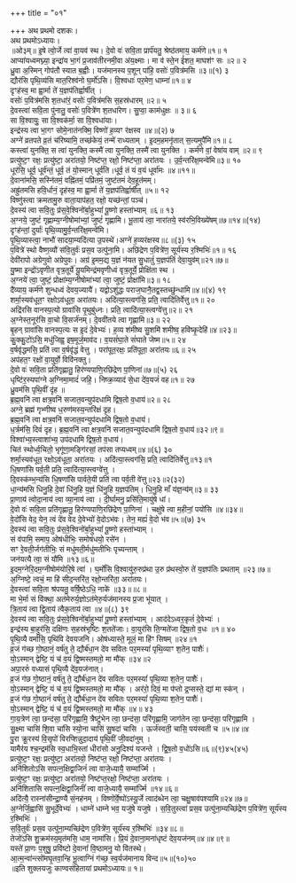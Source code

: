 +++
title = "०१"

+++
अथ प्रथमो दशकः।  
अथ प्रथमोऽध्यायः।  
॥ओ३म्॥ इ॒षे त्वो॒र्जे त्वा॑ वा॒यव॑ स्थ। दे॒वो वः॑ सवि॒ता प्रार्प॑यतु॒ श्रेष्ठ॑तमाय॒ कर्म॑णे॥१॥ १  
आप्या॑यध्वमघ्न्या॒ इन्द्रा॑य भा॒गं प्र॒जाव॑तीरनमी॒वा अ॑य॒क्ष्माः। मा व॑ स्ते॒न ई॑शत॒ माघश॑ꣳ सः ॥२॥ २  
ध्रु॒वा अ॒स्मिन् गोप॑तौ स्यात ब॒ह्वीः। यज॑मानस्य प॒शून् पा॑हि॒ वसोः॑ प॒वित्र॑मसि ॥३॥(१) ३  
द्यौर॑सि पृथि॒व्य॑सि मात॒रिश्व॑नो घ॒र्मो॑ऽसि। वि॒श्वधाः॑ पर॒मेण॒ धाम्ना॑॥१॥ ४  
दृꣳह॑स्व॒ मा ह्वा॒र्मा ते॑ य॒ज्ञप॑तिर्ह्वार्षीत् ।  
वसोः॑ प॒वित्र॑मसि श॒तधा॑रं॒ वसोः॑ प॒वित्र॑मसि स॒हस्र॑धारम् ॥२॥ ५  
दे॒वस्त्वा॑ सवि॒ता पु॑नातु॒ वसोः॑ प॒वित्रे॑ण श॒तधा॑रेण। सु॒प्वा॒ काम॑धुक्षः ॥ ३॥ ६  
सा वि॒श्वायुः॒ सा वि॒श्वक॑र्मा॒ सा वि॒श्वधा॑याः।  
इन्द्र॑स्य त्वा भा॒गꣳ सोमे॒नात॑नक्मि॒ विष्णो॑ ह॒व्यꣳ र॑क्षस्व ॥४॥(२) ७  
अग्ने॑ व्रतपते व्र॒तं च॑रिष्यामि॒ तच्छ॑केयं॒ तन्मे॑ राध्यताम् । इ॒दम॒हमनृ॑तात् स॒त्यमुपै॑मि॥१॥ ८  
कस्त्वा॑ युनक्ति॒ स त्वा॑ युनक्ति॒ कस्मै॑ त्वा युनक्ति॒ तस्मै॑ त्वा युनक्ति । कर्म॑णे वां॒ वेषा॑य वाम् ॥२॥ ९  
प्रत्यु॑ष्ट॒ꣳ रक्षः॒ प्रत्यु॑ष्टा॒ अरा॑तयो॒ निष्ट॑प्त॒ रक्षो॒ निष्ट॑प्ता॒ अरा॑तयः । उ॒र्व॒न्तरि॑क्ष॒मन्वे॑मि॥३॥ १०  
धूर॑सि॒ धूर्व॒ धूर्व॑न्तं॒ धूर्व॒ तं यो॒स्मान् धूर्व॑ति।धूर्व॒ तं यं व॒यं धूर्वा॑मः ॥४॥११॥  
दे॒वाना॑मसि॒ सस्नि॑तमं॒ वह्नि॑तमं॒ पप्रि॑तमं॒ जुष्ट॑तमं देव॒हूत॑मम्।  
अह्रु॑तमसि हवि॒र्धानं॒ दृह॑स्व॒ मा ह्वा॒र्मा ते॑ य॒ज्ञप॑तिर्ह्वार्षीत् ॥५॥ १२  
विष्णु॑स्त्वा क्रमतामु॒रु वाता॒याप॑हत॒ रक्षो॒ यच्छ॑न्तां॒ पञ्च॑।  
दे॒वस्य॑ त्वा सवि॒तुः प्र॑स॒वे॒श्विनो॑र्बा॒हुभ्यां॑ पू॒ष्णो हस्ता॑भ्याम् ॥६॥ १३  
अ॒ग्नये॒ जुष्टं॑ गृह्णाम्य॒ग्नीषोमा॑भ्यां॒ जुष्टं॑ गृह्णामि। भू॒ताय॑ त्वा॒ नारा॑तये॒ स्व॑रभि॒विख्ये॑षम्॥७॥१४॥(१४)  
दृꣳह॑न्तां॒ दुर्याः॑ पृथि॒व्यामु॒र्व॒न्तरि॑क्ष॒मन्वे॑मि।  
पृ॒थि॒व्यास्त्वा॒ नाभौ॑ सादया॒म्यदि॑त्या उ॒पस्थे॑।अग्ने॑ ह॒व्यर॑क्षस्व॥८॥(३) १५  
प॒वित्रे॑ स्थो वैष्ण॒व्यौ॑ स॑वि॒तुर्वः॑ प्रस॒व उत्पु॑ना॒मि। अछि॑द्रेण प॒वित्रे॑ण॒ सूर्य॑स्य र॒श्मिभिः॑॥१॥ १६  
देवी॑रापो अग्रेगुवो अग्रेपुवः। अग्र॑ इ॒मम॒द्य य॒ज्ञं न॑यत सु॒धातुं॑ य॒ज्ञप॑तिं देवा॒युव॑म्॥२१॥७॥  
यु॒ष्मा इन्द्रो॑ऽवृणीत वृत्र॒तूर्ये॑ यू॒यमिन्द्र॑मवृणीध्वं वृत्र॒तूर्ये॒ प्रोक्षि॑ता स्थ ।  
अ॒ग्नये॑ त्वा॒ जुष्टं॒ प्रोक्षा॑म्य॒ग्नीषोमा॑भ्यां त्वा॒ जुष्टं॒ प्रोक्षा॑मि॥३॥ १८  
दै॑व्याय॒ कर्म॑णे शुन्धध्वं देवय॒ज्यायै॑। यद्वोऽशु॑द्धः पराज॒घानै॒तद्व॒स्तच्छु॑न्धामि॥४॥(४) १९  
शर्मा॒स्यव॑धूत॒ꣳ रक्षोऽव॑धूता॒ अरा॑तयः। अदि॑त्या॒स्त्वग॑सि॒ प्रति॒ त्वादि॑तिर्वेत्तु॥१॥ २०  
अद्रि॑रसि वानस्प॒त्यो ग्रावा॑सि पृ॒थुबु॑ध्नः। प्रति॒ त्वादि॑त्या॒स्त्वग्वे॑त्तु॥२॥ २१  
अ॒ग्नेस्त॒नूर॑सि वा॒चो वि॒सर्ज॑नम्। दे॒ववी॑तये त्वा गृह्णामि॥३॥ २२  
बृ॒हन् ग्रावा॑सि वानस्प॒त्यः स इ॒दं दे॒वेभ्यः॑। ह॒व्य श॑मीष्व सु॒शमि॑ शमीष्व॒ हवि॑ष्कृ॒देहि॑॥४॥२३॥  
कु॒क्कु॒टो॑ऽसि॒ मधु॑जिह्व॒ इष॒मूर्ज॒माव॑द। व॒यसं॑घा॒ते सं॑घाते जेष्म॥५॥ २४  
व॒र्षवृ॑द्धमसि॒ प्रति॑ त्वा व॒र्षवृ॑द्धं वेत्तु । परा॑पूत॒रक्षः॒ प्रति॑पूता॒ अरा॑तयः॥६॥ २५  
अप॑हत॒ꣳ रक्षो॑ वा॒युर्वो॒ विवि॑नक्तु।  
दे॒वो वः॑ सवि॒ता प्रति॑गृह्णातु॒ हिर॑ण्यपाणि॒रछि॑द्रेण पा॒णिना॑॥७॥(५) २६  
धृष्टि॑र॒स्यपा॑ग्ने अ॒ग्निमा॒मादं॑ जहि॒। निष्क्र॒व्याद॑ से॒धा दे॑व॒यजं॑ वह॥१॥ २७  
ध्रु॒वम॑सि पृथि॒वीं दृ॑ह ॥  
ब्र॒ह्म॒वनि॑ त्वा क्षत्र॒वनि॑ सजात॒वन्युप॑दधामि द्विष॒तो व॒धाय॑॥२॥ २८  
अग्ने॒ ब्रह्म॑ गृभ्णीष्व ध॒रुण॑मस्य॒न्तरि॑क्षं दृह।  
ब्र॒ह्म॒वनि॑ त्वा क्षत्र॒वनि॑ सजात॒वन्युप॑दधामि द्विष॒तो व॒धाय॑।  
ध॒र्त्रम॑सि॒ दिवं॑ दृह। ब्र॒ह्म॒वनि॑ त्वा क्षत्र॒वनि॑ सजात॒वन्युप॑दधामि द्विष॒तो व॒धाय॑॥३२॥९॥  
विश्वा॑भ्य॒स्त्वाशा॑भ्य॒ उप॑दधामि द्विष॒तो व॒धाय॑।  
चित॑ स्थोर्ध्व॒चितो॒ भृगू॑णा॒मङ्गि॑रसां॒ तप॑सा तप्यध्वम्॥४॥(६) ३०  
शर्मा॒स्यव॑धूत॒ रक्षोऽव॑धूता॒ अरा॑तयः । अदि॑त्या॒स्त्वग॑सि॒ प्रति॒ त्वादि॑तिर्वेत्तु॥१३॥१  
धि॒षणा॑सि पर्व॒ती प्रति॒ त्वादि॑त्या॒स्त्वग्वे॑त्तु ।  
दि॒वस्क॑म्भ॒न्य॑सि धि॒षणा॑सि पार्वते॒यी प्रति॑ त्वा पर्व॒ती वे॑त्तु॥२३॥२(३२)  
धा॒न्य॑मसि धिनु॒हि दे॒वां धि॑नु॒हि य॒ज्ञं धि॑नु॒हि य॒ज्ञप॑तिम्। धि॒नु॒हि माँ य॑ज्ञ॒न्य॑म्॥३॥ ३३  
प्रा॒णाय॑ त्वोदा॒नाय॑ त्वा व्या॒नाय॑ त्वा । दी॒र्घामनु॒ प्रसि॑ति॒मायु॑षे धां।  
दे॒वो वः॑ सवि॒ता प्रति॑गृह्णातु॒ हिर॑ण्यपाणि॒रछि॑द्रेण पा॒णिना॑ । चक्षु॑षे त्वा म॒हीनां॒ पयो॑सि ॥४॥३४॥  
वे॒दो॑सि वेद॒ येन॒ त्वं दे॑व वेद दे॒वेभ्यो॑ वे॒दोऽभ॑वः। तेन॒ मह्यं॑ वे॒दो भ॑व॥५॥(७) ३५  
दे॒वस्य॑ त्वा सवि॒तुः प्र॑स॒वे॒श्विनो॑र्बा॒हुभ्यां॑ पू॒ष्णो हस्ता॑भ्याम् ।  
सं व॑पामि॒ समाप॒ ओष॑धीभिः॒ समोष॑धयो॒ रसे॑न ।  
सꣳ रे॒वती॒र्जग॑तीभिः॒ सं मधु॑मती॒र्मधु॑मतीभिः पृच्यन्ताम् ।  
जन॑यत्यै त्वा॒ सं यौ॑मि ॥१३॥६॥  
इ॒दम॒ग्नेरि॒दम॒ग्नीषोम॑योरि॒षे त्वा॑ । घ॒र्मो॑सि वि॒श्वायु॑रु॒रुप्र॑था उ॒रु प्र॑थस्वो॒रु ते॑ य॒ज्ञप॑तिः प्रथताम् ॥२३॥७॥  
अ॒ग्निष्टे॒ त्वचं॒ मा हि॑ सीद॒न्तरि॑त॒ रक्षो॒न्तरि॑ता॒ अरा॑तयः।  
दे॒वस्त्वा॑ सवि॒ता श्र॑पयतु॒ वर्षि॒ष्ठेऽधि॒ नाके॑ ॥३३॥॥८॥  
मा भे॒र्मा सं वि॑क्था॒ अत॑मेरुर्य॒ज्ञोऽत॑मेरु॒र्यज॑मानस्य प्र॒जा भू॑यात् ।  
त्रि॒ताय॑ त्वा द्वि॒ताय॑ त्वैक॒ताय॑ त्वा ॥४॥(८) ३९  
दे॒वस्य॑ त्वा सवि॒तुः प्र॑स॒वे॒श्विनो॑र्बा॒हुभ्यां॑ पू॒ष्णो हस्ता॑भ्याम् । आद॑देऽध्वर॒कृतं॑ दे॒वेभ्यः॑ ।  
इन्द्र॑स्य बा॒हुर॑सि॒ दक्षि॑णः स॒हस्र॑भृष्टिः श॒तते॑जाः। वा॒युर॑सि ति॒ग्मते॑जा द्विष॒तो व॒धः ॥१॥ ४०  
पृ॒थि॒व्यै वर्मा॑सि॒ पृथि॑वि देवयजनि। ओष॑ध्यास्ते॒ मूलं॒ मा हि॑ꣳ सिषम् ॥२४॥१  
व्र॒जं ग॑च्छ गो॒ष्ठानं॒ वर्ष॑तु ते॒ द्यौर्ब॑धा॒न दे॑व सवितः पर॒मस्यां॑ पृथि॒व्याꣳ श॒तेन॒ पाशैः॑।  
यो॒ऽस्मान् द्वेष्टि॒ यं च॑ व॒यं द्वि॒ष्मस्तमतो॒ मा मौ॑क् ॥३४॥२  
अपा॒ररुं॑ वध्यासं पृथि॒व्यै दे॑व॒यज॑नात्।  
व्र॒जं ग॑छ गो॒ष्ठानं॒ वर्ष॑तु ते॒ द्यौर्ब॑धा॒न दे॑व सवितः पर॒मस्यां॑ पृथि॒व्या श॒तेन॒ पाशैः॑।  
यो॒ऽस्मान् द्वेष्टि॒ यं च॑ व॒यं द्वि॒ष्मस्तमतो॒ मा मौ॑क् । अर॑रो॒ दिवं॒ मा प॑प्तो द्र॒प्सस्ते॒ द्यां मा स्क॑न् ।  
व्र॒जं ग॑छ गो॒ष्ठानं॑ वर्ष॑तु ते॒ द्यौर्ब॑धा॒न दे॑व सवितः पर॒मस्यां॑ पृथि॒व्या श॒तेन॒ पाशैः॑।  
यो॒ऽस्मान् द्वेष्टि॒ यं च॑ व॒यं द्वि॒ष्मस्तमतो॒ मा मौ॑क् ॥४॥ ४३  
गा॒य॒त्रेण॑ त्वा॒ छन्द॑सा॒ परि॑गृह्णामि॒ त्रैष्टु॑भेन त्वा॒ छन्द॑सा॒ परि॑गृह्णामि॒ जाग॑तेन त्वा॒ छन्द॑सा॒ परि॑गृह्णामि ।  
सु॒क्ष्मा चासि॑ शि॒वा चा॑सि स्यो॒ना चासि॑ सु॒षदा॑ चासि । ऊर्ज॑स्वती॒ चासि॒ पय॑स्वती च ॥५॥४॥४  
पु॒रा क्रू॒रस्य॑ वि॒सृपो॑ विरप्शिन्नुदा॒दाय॑ पृथि॒वीं जी॒वदा॑नुम् ।  
यामैर॑य श्च॒न्द्रम॑सि स्व॒धाभि॒स्तां धीरा॑सो अनु॒दिश्य॑ यजन्ते । द्वि॒ष॒तो व॒धो॑ऽसि॥६॥(९)४५(४५)  
प्रत्यु॑ष्ट॒ꣳ रक्षः॒ प्रत्यु॑ष्टा॒ अरा॑तयो॒ निष्ट॑प्त॒ रक्षो॒ निष्ट॑प्ता॒ अरा॑तयः ।  
अनि॑शितोऽसि सपत्न॒क्षिद्वा॒जिनं॑ त्वा वाजे॒ध्यायै॒ सम्मा॑र्ज्मि ।  
प्रत्यु॑ष्ट॒ꣳ रक्षः॒ प्रत्यु॑ष्टा॒ अरा॑तयो॒ निष्ट॑प्त॒रक्षो॒ निष्ट॑प्ता॒ अरा॑तयः ।  
अनि॑शितासि सपत्न॒क्षिद्वा॒जिनीं॑ त्वा वाजे॒ध्यायै॒ सम्मा॑र्ज्मि ॥१४॥६॥  
अदि॑त्यै॒ रास्ना॑सीन्द्रा॒ण्यै सं॒नह॑नम् । विष्णो॑र्वे॒ष्पो॑ऽस्यू॒र्जे त्वाद॑ब्धेन त्वा॒ चक्षु॒षाव॑पश्यामि॥२४॥७॥  
अ॒ग्नेर्जि॒ह्वासि॑ सु॒भूर्दे॒वेभ्यः॑ । धाम्ने॑ धाम्ने भव॒ यजु॑षे यजुषे । स॒वि॒तुस्त्वा॑ प्रस॒व उत्पु॑ना॒म्यच्छि॑द्रेण प॒वित्रे॑ण॒ सूर्य॑स्य र॒श्मिभिः॑ ।  
स॒वि॒तुर्वः॑ प्रस॒व उत्पु॑ना॒म्यच्छि॑द्रेण प॒वित्रे॑ण॒ सूर्य॑स्य र॒श्मिभिः॑ ॥३४॥८॥  
तेजो॑ऽसि शु॒क्रम॑स्य॒मृत॑मसि॒ धाम॒ नामा॑सि। प्रि॒यं दे॒वाना॒मना॑धृष्टं देव॒यज॑नम्॥४॥४॥९॥  
यस्ते॑ प्रा॒णः प॒शुषु॒ प्रवि॑ष्टो दे॒वानां॑ वि॒ष्ठामनु॒ यो वि॑तस्थे।  
आ॒त्म॒न्वा॑न्त्सो॑मघृ॒तवा॒न्हि भू॒त्वाग्निं ग॑च्छ॒ स्व॒र्यज॑मानाय विन्द॥५॥(१०)५०  
॥इति शुक्लयजुः काण्वसंहितायां प्रथमोऽध्यायः॥ १॥